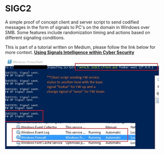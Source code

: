 # SIGC2
A simple proof of concept client and server script to send codified messages in the form of signals to PC's on the domain in Windows over SMB. Some features include randomization timing and actions based on different signaling conditions.

This is part of a tutorial written on Medium, please follow the link below for more context.
**[Using Signals Intelligence within Cyber Security](https://medium.com/swlh/using-signals-intelligence-within-cyber-security-4bf7bfb7dd34)**

![Running the client signal sender](https://raw.githubusercontent.com/dc401/SIGC2/master/sigc2.jpg)
